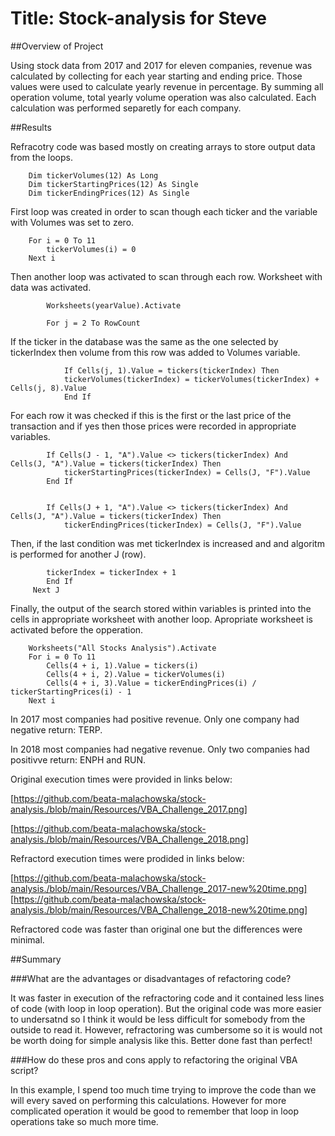 # Title: Stock-analysis for Steve

##Overview of Project

Using stock data from 2017 and 2017 for eleven companies, revenue was calculated by collecting for each year starting and ending price. Those values were used to calculate yearly revenue in percentage. By summing all operation volume, total yearly volume operation was also calculated. Each calculation was performed separetly for each company. 

##Results

Refracotry code was based mostly on creating arrays to store output data from the loops.

        Dim tickerVolumes(12) As Long
        Dim tickerStartingPrices(12) As Single
        Dim tickerEndingPrices(12) As Single
    
First loop was created in order to scan though each ticker and the variable with Volumes was set to zero. 
       
        For i = 0 To 11
            tickerVolumes(i) = 0
        Next i
    
Then another loop was activated to scan through each row.  Worksheet with data was activated. 
  
            Worksheets(yearValue).Activate
            
            For j = 2 To RowCount

If the ticker in the database was the same as the one selected by tickerIndex then volume from this row was added to Volumes variable.

                If Cells(j, 1).Value = tickers(tickerIndex) Then
                tickerVolumes(tickerIndex) = tickerVolumes(tickerIndex) + Cells(j, 8).Value
                End If
                
                
For each row it was checked if this is the first or the last price of the transaction and if yes then those prices were recorded in appropriate variables. 

            If Cells(J - 1, "A").Value <> tickers(tickerIndex) And Cells(J, "A").Value = tickers(tickerIndex) Then
                tickerStartingPrices(tickerIndex) = Cells(J, "F").Value
            End If
                
        
            If Cells(J + 1, "A").Value <> tickers(tickerIndex) And Cells(J, "A").Value = tickers(tickerIndex) Then
                tickerEndingPrices(tickerIndex) = Cells(J, "F").Value
            

Then, if the last condition was met tickerIndex is increased and and algoritm is performed for another J (row).                     
            
            tickerIndex = tickerIndex + 1
            End If
         Next J
    
Finally, the output of the search stored within variables is printed into the cells in appropriate worksheet with another loop. Apropriate worksheet is activated before the opperation. 


        Worksheets("All Stocks Analysis").Activate
        For i = 0 To 11
            Cells(4 + i, 1).Value = tickers(i)
            Cells(4 + i, 2).Value = tickerVolumes(i)
            Cells(4 + i, 3).Value = tickerEndingPrices(i) / tickerStartingPrices(i) - 1
        Next i
            

In 2017 most companies had positive revenue. Only one company had negative return: TERP. 

In 2018 most companies had negative revenue. Only two companies had positivve return: ENPH and RUN. 


Original execution times were provided in links below:

[https://github.com/beata-malachowska/stock-analysis./blob/main/Resources/VBA_Challenge_2017.png]

[https://github.com/beata-malachowska/stock-analysis./blob/main/Resources/VBA_Challenge_2018.png]


Refractord execution times were prodided in links below:

[https://github.com/beata-malachowska/stock-analysis./blob/main/Resources/VBA_Challenge_2017-new%20time.png]
[https://github.com/beata-malachowska/stock-analysis./blob/main/Resources/VBA_Challenge_2018-new%20time.png]

Refractored code was faster than original one but the differences were minimal.  

##Summary

###What are the advantages or disadvantages of refactoring code?

It was faster in execution of the refractoring code and it contained less lines of code (with loop in loop operation). But the original code was more easier to undersatnd so I think it would be less difficult for somebody from the outside to read it. However, refractoring was cumbersome so it is would not be worth doing for simple analysis like this. Better done fast than perfect! 

###How do these pros and cons apply to refactoring the original VBA script?

In this example, I spend too much time trying to improve the code than we will every saved on performing this calculations. However for more complicated operation it would be good to remember that loop in loop operations take so much more time.
